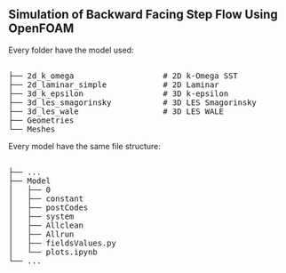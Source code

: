 ## Simulation of Backward Facing Step Flow Using OpenFOAM

Every folder have the model used:
<pre> 
├── 2d_k_omega                   # 2D k-Omega SST
├── 2d_laminar_simple            # 2D Laminar 
├── 3d_k_epsilon                 # 3D k-epsilon
├── 3d_les_smagorinsky           # 3D LES Smagorinsky
├── 3d_les_wale                  # 3D LES WALE
├── Geometries
└── Meshes
</pre>

Every model have the same file structure:
<pre> 
├── ...
├── Model                      
│   ├── 0                     
│   ├── constant                            
│   ├── postCodes
│   ├── system
│   ├── Allclean
│   ├── Allrun            
│   ├── fieldsValues.py                       
│   └── plots.ipynb                
└── ...
</pre>

